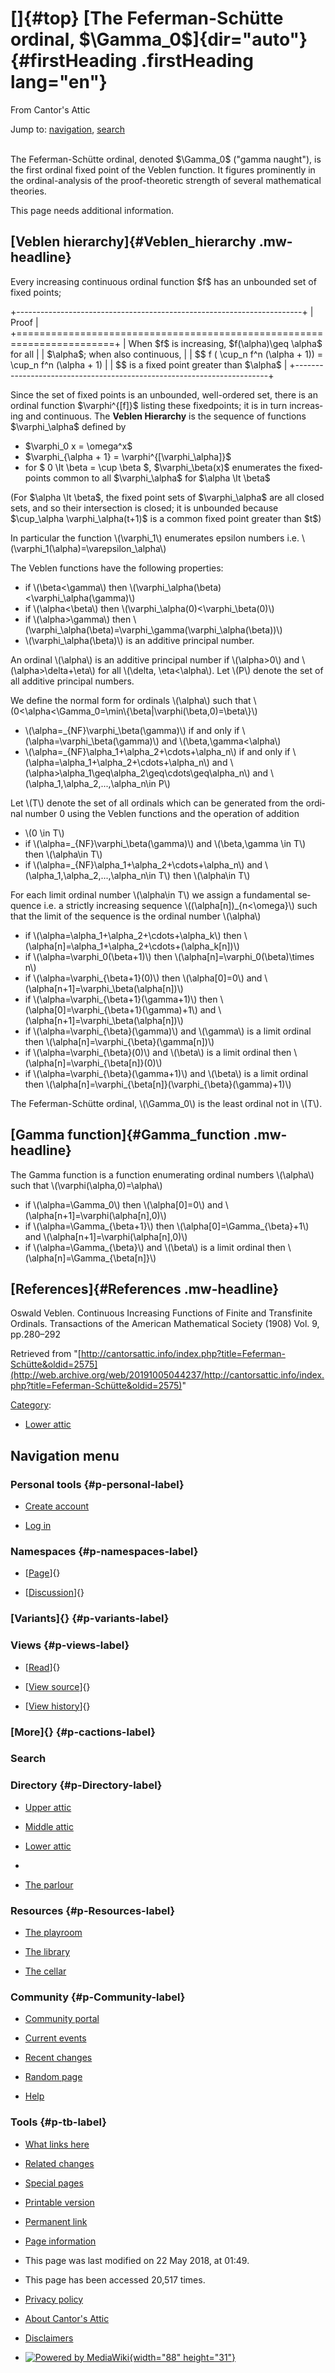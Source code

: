 <div id="mw-page-base" class="noprint">

</div>

<div id="mw-head-base" class="noprint">

</div>

<div id="content" class="mw-body" role="main">

[]{#top}
[The Feferman-Schütte ordinal, \$\\Gamma\_0\$]{dir="auto"} {#firstHeading .firstHeading lang="en"}
==========================================================

<div id="bodyContent" class="mw-body-content">

<div id="siteSub">

From Cantor's Attic

</div>

<div id="contentSub">

</div>

<div id="jump-to-nav" class="mw-jump">

Jump to: [navigation](#mw-navigation), [search](#p-search)

</div>

<div id="mw-content-text" class="mw-content-ltr" lang="en" dir="ltr">

\
The Feferman-Schütte ordinal, denoted \$\\Gamma\_0\$ ("gamma naught"),
is the first ordinal fixed point of the Veblen function. It figures
prominently in the ordinal-analysis of the proof-theoretic strength of
several mathematical theories.

This page needs additional information.

[Veblen hierarchy]{#Veblen_hierarchy .mw-headline}
--------------------------------------------------

Every increasing continuous ordinal function \$f\$ has an unbounded set
of fixed points;

+-----------------------------------------------------------------------+
| Proof                                                                 |
+=======================================================================+
| When \$f\$ is increasing, \$f(\\alpha)\\geq \\alpha\$ for all         |
| \$\\alpha\$; when also continuous,                                    |
| \$\$ f ( \\cup\_n f\^n (\\alpha + 1)) = \\cup\_n f\^n (\\alpha + 1)   |
| \$\$ is a fixed point greater than \$\\alpha\$                        |
+-----------------------------------------------------------------------+

Since the set of fixed points is an unbounded, well-ordered set, there
is an ordinal function \$\\varphi\^{\[f\]}\$ listing these fixedpoints;
it is in turn increasing and continuous. The **Veblen Hierarchy** is the
sequence of functions \$\\varphi\_\\alpha\$ defined by

-   \$\\varphi\_0 x = \\omega\^x\$
-   \$\\varphi\_{\\alpha + 1} = \\varphi\^{\[\\varphi\_\\alpha\]}\$
-   for \$ 0 \\lt \\beta = \\cup \\beta \$, \$\\varphi\_\\beta(x)\$
    enumerates the fixedpoints common to all \$\\varphi\_\\alpha\$ for
    \$\\alpha \\lt \\beta\$

(For \$\\alpha \\lt \\beta\$, the fixed point sets of
\$\\varphi\_\\alpha\$ are all closed sets, and so their intersection is
closed; it is unbounded because \$\\cup\_\\alpha
\\varphi\_\\alpha(t+1)\$ is a common fixed point greater than \$t\$)

In particular the function \\(\\varphi\_1\\) enumerates epsilon numbers
i.e. \\(\\varphi\_1(\\alpha)=\\varepsilon\_\\alpha\\)

The Veblen functions have the following properties:

-   if \\(\\beta&lt;\\gamma\\) then
    \\(\\varphi\_\\alpha(\\beta)&lt;\\varphi\_\\alpha(\\gamma)\\)
-   if \\(\\alpha&lt;\\beta\\) then
    \\(\\varphi\_\\alpha(0)&lt;\\varphi\_\\beta(0)\\)
-   if \\(\\alpha&gt;\\gamma\\) then
    \\(\\varphi\_\\alpha(\\beta)=\\varphi\_\\gamma(\\varphi\_\\alpha(\\beta))\\)
-   \\(\\varphi\_\\alpha(\\beta)\\) is an additive principal number.

An ordinal \\(\\alpha\\) is an additive principal number if
\\(\\alpha&gt;0\\) and \\(\\alpha&gt;\\delta+\\eta\\) for all
\\(\\delta, \\eta&lt;\\alpha\\). Let \\(P\\) denote the set of all
additive principal numbers.

We define the normal form for ordinals \\(\\alpha\\) such that
\\(0&lt;\\alpha&lt;\\Gamma\_0=\\min\\{\\beta|\\varphi(\\beta,0)=\\beta\\}\\)

-   \\(\\alpha=\_{NF}\\varphi\_\\beta(\\gamma)\\) if and only if
    \\(\\alpha=\\varphi\_\\beta(\\gamma)\\) and
    \\(\\beta,\\gamma&lt;\\alpha\\)
-   \\(\\alpha=\_{NF}\\alpha\_1+\\alpha\_2+\\cdots+\\alpha\_n\\) if and
    only if \\(\\alpha=\\alpha\_1+\\alpha\_2+\\cdots+\\alpha\_n\\) and
    \\(\\alpha&gt;\\alpha\_1\\geq\\alpha\_2\\geq\\cdots\\geq\\alpha\_n\\)
    and \\(\\alpha\_1,\\alpha\_2,...,\\alpha\_n\\in P\\)

Let \\(T\\) denote the set of all ordinals which can be generated from
the ordinal number 0 using the Veblen functions and the operation of
addition

-   \\(0 \\in T\\)
-   if \\(\\alpha=\_{NF}\\varphi\_\\beta(\\gamma)\\) and
    \\(\\beta,\\gamma \\in T\\) then \\(\\alpha\\in T\\)
-   if \\(\\alpha=\_{NF}\\alpha\_1+\\alpha\_2+\\cdots+\\alpha\_n\\) and
    \\(\\alpha\_1,\\alpha\_2,...,\\alpha\_n\\in T\\) then \\(\\alpha\\in
    T\\)

For each limit ordinal number \\(\\alpha\\in T\\) we assign a
fundamental sequence i.e. a strictly increasing sequence
\\((\\alpha\[n\])\_{n&lt;\\omega}\\) such that the limit of the sequence
is the ordinal number \\(\\alpha\\)

-   if \\(\\alpha=\\alpha\_1+\\alpha\_2+\\cdots+\\alpha\_k\\) then
    \\(\\alpha\[n\]=\\alpha\_1+\\alpha\_2+\\cdots+(\\alpha\_k\[n\])\\)
-   if \\(\\alpha=\\varphi\_0(\\beta+1)\\) then
    \\(\\alpha\[n\]=\\varphi\_0(\\beta)\\times n\\)
-   if \\(\\alpha=\\varphi\_{\\beta+1}(0)\\) then \\(\\alpha\[0\]=0\\)
    and \\(\\alpha\[n+1\]=\\varphi\_\\beta(\\alpha\[n\])\\)
-   if \\(\\alpha=\\varphi\_{\\beta+1}(\\gamma+1)\\) then
    \\(\\alpha\[0\]=\\varphi\_{\\beta+1}(\\gamma)+1\\) and
    \\(\\alpha\[n+1\]=\\varphi\_\\beta(\\alpha\[n\])\\)
-   if \\(\\alpha=\\varphi\_{\\beta}(\\gamma)\\) and \\(\\gamma\\) is a
    limit ordinal then
    \\(\\alpha\[n\]=\\varphi\_{\\beta}(\\gamma\[n\])\\)
-   if \\(\\alpha=\\varphi\_{\\beta}(0)\\) and \\(\\beta\\) is a limit
    ordinal then \\(\\alpha\[n\]=\\varphi\_{\\beta\[n\]}(0)\\)
-   if \\(\\alpha=\\varphi\_{\\beta}(\\gamma+1)\\) and \\(\\beta\\) is a
    limit ordinal then
    \\(\\alpha\[n\]=\\varphi\_{\\beta\[n\]}(\\varphi\_{\\beta}(\\gamma)+1)\\)

The Feferman-Schütte ordinal, \\(\\Gamma\_0\\) is the least ordinal not
in \\(T\\).

[Gamma function]{#Gamma_function .mw-headline}
----------------------------------------------

The Gamma function is a function enumerating ordinal numbers
\\(\\alpha\\) such that \\(\\varphi(\\alpha,0)=\\alpha\\)

-   if \\(\\alpha=\\Gamma\_0\\) then \\(\\alpha\[0\]=0\\) and
    \\(\\alpha\[n+1\]=\\varphi(\\alpha\[n\],0)\\)
-   if \\(\\alpha=\\Gamma\_{\\beta+1}\\) then
    \\(\\alpha\[0\]=\\Gamma\_{\\beta}+1\\) and
    \\(\\alpha\[n+1\]=\\varphi(\\alpha\[n\],0)\\)
-   if \\(\\alpha=\\Gamma\_{\\beta}\\) and \\(\\beta\\) is a limit
    ordinal then \\(\\alpha\[n\]=\\Gamma\_{\\beta\[n\]}\\)

[References]{#References .mw-headline}
--------------------------------------

Oswald Veblen. Continuous Increasing Functions of Finite and Transfinite
Ordinals. Transactions of the American Mathematical Society (1908) Vol.
9, pp.280–292

</div>

<div class="printfooter">

Retrieved from
"[http://cantorsattic.info/index.php?title=Feferman-Schütte&oldid=2575](http://web.archive.org/web/20191005044237/http://cantorsattic.info/index.php?title=Feferman-Schütte&oldid=2575)"

</div>

<div id="catlinks" class="catlinks">

<div id="mw-normal-catlinks" class="mw-normal-catlinks">

[Category](/web/20191005044237/http://cantorsattic.info/Special:Categories "Special:Categories"):
-   [Lower
    attic](/web/20191005044237/http://cantorsattic.info/Category:Lower_attic "Category:Lower attic")

</div>

</div>

<div class="visualClear">

</div>

</div>

</div>

<div id="mw-navigation">

Navigation menu
---------------

<div id="mw-head">

<div id="p-personal" role="navigation"
aria-labelledby="p-personal-label">

### Personal tools {#p-personal-label}

-   <div id="pt-createaccount">

    </div>

    [Create
    account](/web/20191005044237/http://cantorsattic.info/index.php?title=Special:UserLogin&returnto=Feferman-Sch%C3%BCtte&type=signup)
-   <div id="pt-login">

    </div>

    [Log
    in](/web/20191005044237/http://cantorsattic.info/index.php?title=Special:UserLogin&returnto=Feferman-Sch%C3%BCtte "You are encouraged to log in; however, it is not mandatory [o]")

</div>

<div id="left-navigation">

<div id="p-namespaces" class="vectorTabs" role="navigation"
aria-labelledby="p-namespaces-label">

### Namespaces {#p-namespaces-label}

-   <div id="ca-nstab-main">

    </div>

    [[Page](/web/20191005044237/http://cantorsattic.info/Feferman-Sch%C3%BCtte "View the content page [c]")]{}
-   <div id="ca-talk">

    </div>

    [[Discussion](/web/20191005044237/http://cantorsattic.info/index.php?title=Talk:Feferman-Sch%C3%BCtte&action=edit&redlink=1 "Discussion about the content page [t]")]{}

</div>

<div id="p-variants" class="vectorMenu emptyPortlet" role="navigation"
aria-labelledby="p-variants-label">

### [Variants]{}[](#) {#p-variants-label}

<div class="menu">

</div>

</div>

</div>

<div id="right-navigation">

<div id="p-views" class="vectorTabs" role="navigation"
aria-labelledby="p-views-label">

### Views {#p-views-label}

-   <div id="ca-view">

    </div>

    [[Read](/web/20191005044237/http://cantorsattic.info/Feferman-Sch%C3%BCtte)]{}
-   <div id="ca-viewsource">

    </div>

    [[View
    source](/web/20191005044237/http://cantorsattic.info/index.php?title=Feferman-Sch%C3%BCtte&action=edit "This page is protected.
    You can view its source [e]")]{}
-   <div id="ca-history">

    </div>

    [[View
    history](/web/20191005044237/http://cantorsattic.info/index.php?title=Feferman-Sch%C3%BCtte&action=history "Past revisions of this page [h]")]{}

</div>

<div id="p-cactions" class="vectorMenu emptyPortlet" role="navigation"
aria-labelledby="p-cactions-label">

### [More]{}[](#) {#p-cactions-label}

<div class="menu">

</div>

</div>

<div id="p-search" role="search">

### Search

<div id="simpleSearch">

</div>

</div>

</div>

</div>

<div id="mw-panel">

<div id="p-logo" role="banner">

[](/web/20191005044237/http://cantorsattic.info/Cantor%27s_Attic "Visit the main page")

</div>

<div id="p-Directory" class="portal" role="navigation"
aria-labelledby="p-Directory-label">

### Directory {#p-Directory-label}

<div class="body">

-   <div id="n-Upper-attic">

    </div>

    [Upper
    attic](/web/20191005044237/http://cantorsattic.info/Upper_attic)
-   <div id="n-Middle-attic">

    </div>

    [Middle
    attic](/web/20191005044237/http://cantorsattic.info/Middle_attic)
-   <div id="n-Lower-attic">

    </div>

    [Lower
    attic](/web/20191005044237/http://cantorsattic.info/Lower_attic)
-   <div id="n-">

    </div>

    [](INVALID-TITLE)
-   <div id="n-The-parlour">

    </div>

    [The parlour](/web/20191005044237/http://cantorsattic.info/Parlour)

</div>

</div>

<div id="p-Resources" class="portal" role="navigation"
aria-labelledby="p-Resources-label">

### Resources {#p-Resources-label}

<div class="body">

-   <div id="n-The-playroom">

    </div>

    [The
    playroom](/web/20191005044237/http://cantorsattic.info/Playroom)
-   <div id="n-The-library">

    </div>

    [The library](/web/20191005044237/http://cantorsattic.info/Library)
-   <div id="n-The-cellar">

    </div>

    [The cellar](/web/20191005044237/http://cantorsattic.info/Cellar)

</div>

</div>

<div id="p-Community" class="portal" role="navigation"
aria-labelledby="p-Community-label">

### Community {#p-Community-label}

<div class="body">

-   <div id="n-portal">

    </div>

    [Community
    portal](/web/20191005044237/http://cantorsattic.info/Cantor%27s_Attic:Community_portal "About the project, what you can do, where to find things")
-   <div id="n-currentevents">

    </div>

    [Current
    events](/web/20191005044237/http://cantorsattic.info/Cantor%27s_Attic:Current_events "Find background information on current events")
-   <div id="n-recentchanges">

    </div>

    [Recent
    changes](/web/20191005044237/http://cantorsattic.info/Special:RecentChanges "A list of recent changes in the wiki [r]")
-   <div id="n-randompage">

    </div>

    [Random
    page](/web/20191005044237/http://cantorsattic.info/Special:Random "Load a random page [x]")
-   <div id="n-help">

    </div>

    [Help](http://web.archive.org/web/20191005044237/https://www.mediawiki.org/wiki/Special:MyLanguage/Help:Contents "The place to find out")

</div>

</div>

<div id="p-tb" class="portal" role="navigation"
aria-labelledby="p-tb-label">

### Tools {#p-tb-label}

<div class="body">

-   <div id="t-whatlinkshere">

    </div>

    [What links
    here](/web/20191005044237/http://cantorsattic.info/Special:WhatLinksHere/Feferman-Sch%C3%BCtte "A list of all wiki pages that link here [j]")
-   <div id="t-recentchangeslinked">

    </div>

    [Related
    changes](/web/20191005044237/http://cantorsattic.info/Special:RecentChangesLinked/Feferman-Sch%C3%BCtte "Recent changes in pages linked from this page [k]")
-   <div id="t-specialpages">

    </div>

    [Special
    pages](/web/20191005044237/http://cantorsattic.info/Special:SpecialPages "A list of all special pages [q]")
-   <div id="t-print">

    </div>

    [Printable
    version](/web/20191005044237/http://cantorsattic.info/index.php?title=Feferman-Sch%C3%BCtte&printable=yes "Printable version of this page [p]")
-   <div id="t-permalink">

    </div>

    [Permanent
    link](/web/20191005044237/http://cantorsattic.info/index.php?title=Feferman-Sch%C3%BCtte&oldid=2575 "Permanent link to this revision of the page")
-   <div id="t-info">

    </div>

    [Page
    information](/web/20191005044237/http://cantorsattic.info/index.php?title=Feferman-Sch%C3%BCtte&action=info)

</div>

</div>

</div>

</div>

<div id="footer" role="contentinfo">

-   <div id="footer-info-lastmod">

    </div>

    This page was last modified on 22 May 2018, at 01:49.
-   <div id="footer-info-viewcount">

    </div>

    This page has been accessed 20,517 times.

<!-- -->

-   <div id="footer-places-privacy">

    </div>

    [Privacy
    policy](/web/20191005044237/http://cantorsattic.info/Cantor%27s_Attic:Privacy_policy "Cantor's Attic:Privacy policy")
-   <div id="footer-places-about">

    </div>

    [About Cantor's
    Attic](/web/20191005044237/http://cantorsattic.info/Cantor%27s_Attic:About "Cantor's Attic:About")
-   <div id="footer-places-disclaimer">

    </div>

    [Disclaimers](/web/20191005044237/http://cantorsattic.info/Cantor%27s_Attic:General_disclaimer "Cantor's Attic:General disclaimer")

<!-- -->

-   <div id="footer-poweredbyico">

    </div>

    [![Powered by
    MediaWiki](/web/20191005044237im_/http://cantorsattic.info/resources/assets/poweredby_mediawiki_88x31.png){width="88"
    height="31"}](//web.archive.org/web/20191005044237/http://www.mediawiki.org/)

<div style="clear:both">

</div>

</div>
